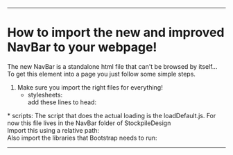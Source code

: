 ***
# How to import the new and improved NavBar to your webpage!

The new NavBar is a standalone html file that can't be browsed by itself...  To get this element into a page you just follow some simple steps.  

1. Make sure you import the right files for everything!  
    * stylesheets:  
add these lines to head:  
<link rel="stylesheet" href="https://stackpath.bootstrapcdn.com/bootstrap/4.1.3/css/bootstrap.min.css"   integrity="sha384-MCw98/SFnGE8fJT3GXwEOngsV7Zt27NXFoaoApmYm81iuXoPkFOJwJ8ERdknLPMO" crossorigin="anonymous">  
<link rel="stylesheet" href="https://use.fontawesome.com/releases/v5.4.1/css/all.css"   integrity="sha384-5sAR7xN1Nv6T6+dT2mhtzEpVJvfS3NScPQTrOxhwjIuvcA67KV2R5Jz6kr4abQsz" crossorigin="anonymous">  
<link rel="stylesheet" href="navbar.css">  
  * scripts:  
The script that does the actual loading is the loadDefault.js.  For now this file lives in the NavBar folder of StockpileDesign<br>  
Import this using a relative path:<br>  
<script src="loadDefault.js"></script>  
Also import the libraries that Bootstrap needs to run:  
<script src="https://code.jquery.com/jquery-3.2.1.min.js"></script>  
<script src="https://cdnjs.cloudflare.com/ajax/libs/popper.js/1.14.3/umd/popper.min.js"   integrity="sha384-ZMP7rVo3mIykV+2+9J3UJ46jBk0WLaUAdn689aCwoqbBJiSnjAK/l8WvCWPIPm49" crossorigin="anonymous"></script>  
<script src="https://stackpath.bootstrapcdn.com/bootstrap/4.1.3/js/bootstrap.min.js"   integrity="sha384-ChfqqxuZUCnJSK3+MXmPNIyE6ZbWh2IMqE241rYiqJxyMiZ6OW/JmZQ5stwEULTy" crossorigin="anonymous"></script>  

***
